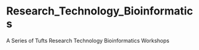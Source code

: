 # Research_Technology_Bioinformatics
A Series of Tufts Research Technology Bioinformatics Workshops
